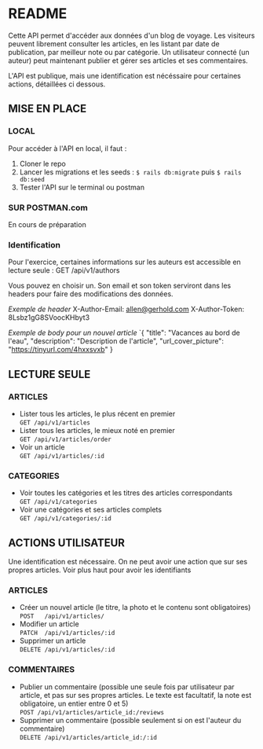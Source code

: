 # README

Cette API permet d'accéder aux données d'un blog de voyage. Les visiteurs peuvent librement consulter les articles, en les listant par date de publication, par meilleur note ou par catégorie. Un utilisateur connecté (un auteur) peut maintenant publier et gérer ses articles et ses commentaires.

L'API est publique, mais une identification est nécéssaire pour certaines actions, détaillées ci dessous.

## MISE EN PLACE

### LOCAL

Pour accéder à l'API en local, il faut :
1. Cloner le repo
2. Lancer les migrations et les seeds : `$ rails db:migrate` puis `$ rails db:seed`
3. Tester l'API sur le terminal ou postman

### SUR POSTMAN.com

En cours de préparation

### Identification

Pour l'exercice, certaines informations sur les auteurs est accessible en lecture seule :
  GET /api/v1/authors

Vous pouvez en choisir un. Son email et son token serviront dans les headers pour faire des modifications des données.

*Exemple de header*
X-Author-Email: allen@gerhold.com
X-Author-Token: 8Lsbz1gG8SVoocKHbyt3

*Exemple de body pour un nouvel article*
`{ "title": "Vacances au bord de l'eau", "description": "Description de l'article", "url_cover_picture": "https://tinyurl.com/4hxxsvxb" }

## LECTURE SEULE

### ARTICLES

- Lister tous les articles, le plus récent en premier  
    `GET /api/v1/articles`
- Lister tous les articles, le mieux noté en premier  
    `GET /api/v1/articles/order`
- Voir un article  
    `GET /api/v1/articles/:id`

### CATEGORIES

- Voir toutes les catégories et les titres des articles correspondants  
    `GET /api/v1/categories` 
- Voir une catégories et ses articles complets  
    `GET /api/v1/categories/:id`

## ACTIONS UTILISATEUR

Une identification est nécessaire. On ne peut avoir une action que sur ses propres articles. Voir plus haut pour avoir les identifiants

### ARTICLES

- Créer un nouvel article (le titre, la photo et le contenu sont obligatoires)  
      `POST   /api/v1/articles/`
- Modifier un article  
      `PATCH  /api/v1/articles/:id`
- Supprimer un article  
      `DELETE /api/v1/articles/:id`

### COMMENTAIRES

- Publier un commentaire (possible une seule fois par utilisateur par article, et pas sur ses propres articles. Le texte est facultatif, la note est obligatoire, un entier entre 0 et 5)  
    `POST /api/v1/articles/article_id:/reviews`
- Supprimer un commentaire (possible seulement si on est l'auteur du commentaire)  
    `DELETE /api/v1/articles/article_id:/:id`

